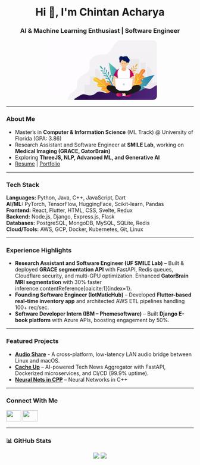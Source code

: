 <h1 align="center">Hi 👋, I'm Chintan Acharya</h1>
<h3 align="center">AI & Machine Learning Enthusiast | Software Engineer</h3>
<p align="center">
  <img src="https://github.com/chintan-27/chintan-27/blob/main/a.gif" height="160" style="border-radius:10px"/>
</p>

---

### About Me
- Master’s in **Computer & Information Science** (ML Track) @ University of Florida (GPA: 3.86)  
- Research Assistant and Software Engineer at **SMILE Lab**, working on **Medical Imaging (GRACE, GatorBrain)**  
- Exploring **ThreeJS, NLP, Advanced ML, and Generative AI**  
- [Resume](https://www.thecka.tech/Chintan_Acharya_Resume.pdf) | [Portfolio](https://thecka.tech)

---

### Tech Stack
**Languages:** Python, Java, C++, JavaScript, Dart  
**AI/ML:** PyTorch, TensorFlow, HuggingFace, Scikit-learn, Pandas  
**Frontend:** React, Flutter, HTML, CSS, Svelte, Redux  
**Backend:** Node.js, Django, Express.js, Flask  
**Databases:** PostgreSQL, MongoDB, MySQL, SQLite, Redis  
**Cloud/Tools:** AWS, GCP, Docker, Kubernetes, Git, Linux  

---

### Experience Highlights
-  **Research Assistant and Software Engineer (UF SMILE Lab)** – Built & deployed **GRACE segmentation API** with FastAPI, Redis queues, Cloudflare security, and multi-GPU optimization. Enhanced **GatorBrain MRI segmentation** with 30% faster inference:contentReference[oaicite:1]{index=1}.  
-  **Founding Software Engineer (IotMaticHub)** – Developed **Flutter-based real-time inventory app** and architected AWS ETL pipelines handling 100+ req/sec.  
-  **Software Developer Intern (IBM – Phemesoftware)** – Built **Django E-book platform** with Azure APIs, boosting engagement by 50%.  

---

### Featured Projects
- **[Audio Share](https://github.com/chintan-27/audio-bridge-linux-mac)** - A cross-platform, low-latency LAN audio bridge between Linux and macOS.
- **[Cache Up](https://cacheup.tech)** – AI-powered Tech News Aggregator with FastAPI, Dockerized microservices, and CI/CD (99.9% uptime).  
- **[Neural Nets in CPP](https://github.com/chintan-27/NeuralNetworkCPP)** – Neural Networks in C++

---

### Connect With Me
<p align="left">
  <a href="https://linkedin.com/in/chintan-acharya-b5757a192"><img src="https://raw.githubusercontent.com/rahuldkjain/github-profile-readme-generator/master/src/images/icons/Social/linked-in-alt.svg" height="30" width="40"/></a>
  <a href="https://instagram.com/chintan.acharya27"><img src="https://raw.githubusercontent.com/rahuldkjain/github-profile-readme-generator/master/src/images/icons/Social/instagram.svg" height="30" width="40"/></a>
<!--   <a href="https://www.hackerrank.com/chintan_acharya1"><img src="https://raw.githubusercontent.com/rahuldkjain/github-profile-readme-generator/master/src/images/icons/Social/hackerrank.svg" height="30" width="40"/></a>
  <a href="https://www.leetcode.com/chintan-27"><img src="https://raw.githubusercontent.com/rahuldkjain/github-profile-readme-generator/master/src/images/icons/Social/leet-code.svg" height="30" width="40"/></a> -->
</p>

---

### 📊 GitHub Stats
<p align="center">
  <img height="180" src="https://github-readme-stats.vercel.app/api?username=chintan-27&show_icons=true&theme=radical" />
  <img height="180" src="https://github-readme-stats.vercel.app/api/top-langs?username=chintan-27&layout=compact&theme=radical" />
</p>

